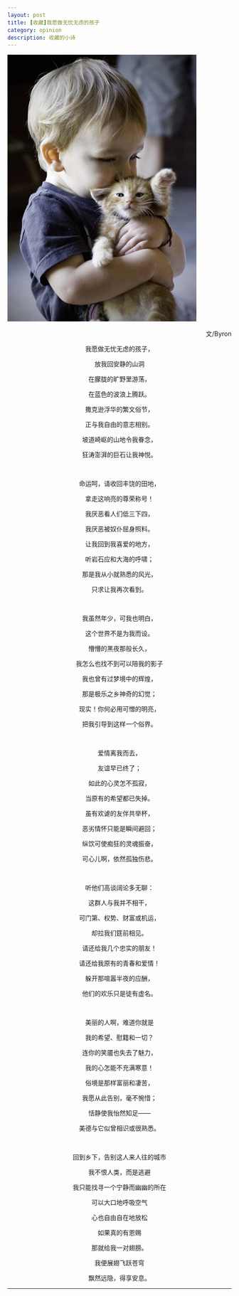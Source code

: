 ```yaml
---
layout: post
title: [收藏]我愿做无忧无虑的孩子
category: opinion
description: 收藏的小诗
---
```


<img src="/images/opinions/beacarelesschild.jpg">
<p align="right">文/Byron </p>
<p align="center">我愿做无忧无虑的孩子，</p>
<p align="center">放我回安静的山洞</p>
<p align="center">在朦胧的旷野里游荡， </p>
<p align="center">在蓝色的波浪上腾跃。</p>
<p align="center">撒克逊浮华的繁文俗节，</p>
<p align="center">正与我自由的意志相别。</p>
<p align="center">坡道崎岖的山地令我眷念，</p>
<p align="center">狂涛澎湃的巨石让我神悦。</p>
<br>
<p align="center">命运呵，请收回丰饶的田地，</p>
<p align="center">拿走这响亮的尊荣称号！ </p>
<p align="center">我厌恶看人们低三下四，  </p>
<p align="center">我厌恶被奴仆屈身照料。</p>
<p align="center">让我回到我喜爱的地方，</p>
<p align="center">听岩石应和大海的呼啸；</p>
<p align="center">那是我从小就熟悉的风光，  </p>
<p align="center">只求让我再次看到。  </p>
<br>
<p align="center">我虽然年少，可我也明白，</p>
<p align="center">这个世界不是为我而设。 </p>
<p align="center">懵懵的黑夜那般长久， </p>
<p align="center">我怎么也找不到可以陪我的影子  </p>
<p align="center">我也曾有过梦境中的辉煌， </p>
<p align="center">那是极乐之乡神奇的幻觉； </p>
<p align="center">现实！你何必用可憎的明亮，</p>
<p align="center">把我引导到这样一个俗界。</p>
<br>
<p align="center">爱情离我而去， </p>
<p align="center">友谊早已终了；</p>
<p align="center">如此的心灵怎不孤寂， </p>
<p align="center">当原有的希望都已失掉。 </p>
<p align="center">虽有欢谑的友伴共举杯， </p>
<p align="center">恶劣情怀只能是瞬间避回； </p>
<p align="center">纵饮可使痴狂的灵魂振奋， </p>
<p align="center">可心儿啊，依然孤独伤悲。  </p>
<br>
<p align="center">听他们高谈阔论多无聊：</p>
<p align="center">这群人与我并不相干， </p>
<p align="center">可门第、权势、财富或机运，</p>
<p align="center">却拉我们筳前相见。 </p>
<p align="center">请还给我几个忠实的朋友！</p>
<p align="center">请还给我原有的青春和爱情！ </p>
<p align="center">躲开那喧嚣半夜的应酬， </p>
<p align="center">他们的欢乐只是徒有虚名。  </p>
<br>
<p align="center">美丽的人啊，难道你就是 </p>
<p align="center">我的希望、慰籍和一切？  </p>
<p align="center">连你的笑靥也失去了魅力，</p>
<p align="center">我的心怎能不充满寒意！  </p>
<p align="center">俗境是那样富丽和凄苦， </p>
<p align="center">我愿从此告别，毫不惋惜； </p>
<p align="center">恬静使我怡然知足——  </p>
<p align="center">美德与它似曾相识或很熟悉。</p>

<br>
<p align="center">回到乡下，告别这人来人往的城市</p>
<p align="center">我不恨人类，而是逃避   </p>
<p align="center">我只能找寻一个宁静而幽幽的所在 </p>
<p align="center">可以大口地呼吸空气    </p>
<p align="center">心也自由自在地放松  </p>
<p align="center">如果真的有恩赐 </p>
<p align="center">那就给我一对翅膀。  </p>
<p align="center">我便展翅飞跃苍穹  </p>
<p align="center">飘然远隐，得享安息。</p>
<hr>
